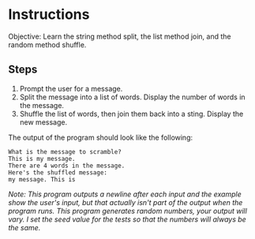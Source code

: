 # Instructions
Objective: Learn the string method split, the list method join, and the random method shuffle.

## Steps
1. Prompt the user for a message.
2. Split the message into a list of words. Display the number of words in the message.
3. Shuffle the list of words, then join them back into a sting. Display the new message.

The output of the program should look like the following:
```
What is the message to scramble?
This is my message.
There are 4 words in the message.
Here's the shuffled message:
my message. This is
```
*Note: This program outputs a newline after each input and the example show the user's input, but that actually isn't part of the output when the program runs. This program generates random numbers, your output will vary. I set the seed value for the tests so that the numbers will always be the same.*